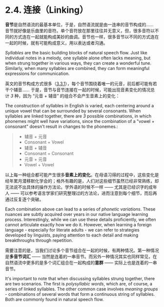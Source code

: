 # 2.4. 连接（Linking）

**音节**是自然语流的最基本单位，于是，自然语流就是由一连串的音节构成的…… 音节就好像是乐曲里的音符。单个音符放在那里往往并无意义，但，很多音符以不同的方式连在一起就能构成美妙的曲调。音节也一样，很多音节以不同的方式连在一起的时候，就有可能构成意义，用以表达或者沟通。

*Syllables* are the basic building blocks of natural speech flow. Just like individual notes in a melody, one syllable alone often lacks meaning, but when strung together in various ways, they can create a wonderful tune. Similarly, when many syllables are combined, they can form meaningful expressions for communication.

英文的音节构成方式很多（[3.3.1](3.3.1-structure)），每个音节围绕着唯一的元音，前后都可能有若干个辅音…… 于是，音节与音节连接在一起的时候，可能出现音素变化的情况总计 *3* 种，因为 “元音 + 辅音” 的组合不会产生音素上的变化：

The construction of syllables in English is varied, each centering around a unique vowel that can be surrounded by several consonants. When syllables are linked together, there are *3* possible combinations, in which phonemes might well have variations, since the combination of a "vowel + consonant" doesn't result in changes to the phonemes.:

> * 辅音 + 元音
> * Consonant + Vowel
> * 辅音 + 辅音
> * Consonant + Consonant
> * 元音 + 元音
> * Vowel + Vowel

以上每一种组合都可能产生很多**音素上的变化**。在母语习得的过程中，这些变化是经年累月潜移默化学会的；格外有趣的是，人们对这些细节虽然已经非常熟练，却无法说不出具体的操作方法论。学外语的时候不一样 —— 尤其是已经识字的成年人 —— 可以参考语言学家们研究整理过的方法论，进而注意到每个细节，而后再通过反复逐个突破。

Each combination above can lead to a series of *phonetic variations*. These nuances are subtly acquired over years in our native language learning process. Interestingly, while we can use these details proficiently, we often cannot articulate exactly how we do it. However, when learning a foreign language - especially for literate adults - we can refer to strategies developed by linguists, paying attention to each detail and making breakthroughs through repetition.

需要注意的是，当我们讨论多个音节组合在一起的时候，有两种情况。第一种情况是**多音节词汇** —— 当然是连着的一串音节。而另外一种情况其实也同样常见，在自然语流中更多的是多个词汇组合在一起构成的**意群** —— 实际上也是连着的一串音节。

It's important to note that when discussing syllables strung together, there are two scenarios. The first is *polysyllabic words*, which are, of course, a series of linked syllables. The other common case involves *meaning groups* - combinations of several words that form a continuous string of syllables. Both are commonly found in natural speech flow.
